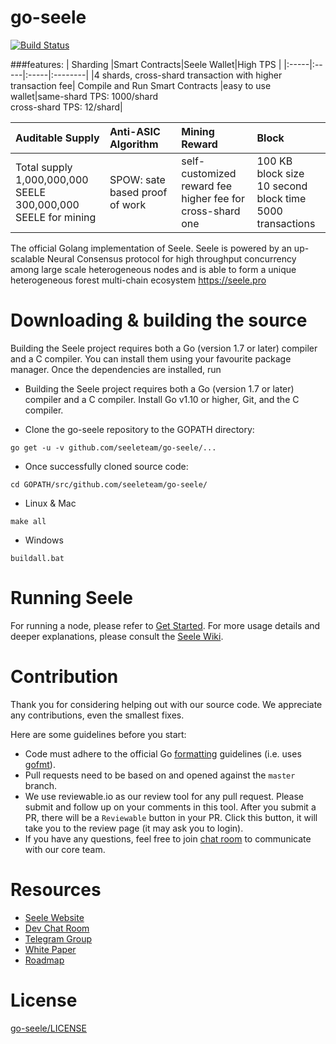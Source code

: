 # go-seele
[![Build Status](https://travis-ci.org/seeleteam/go-seele.svg?branch=master)](https://travis-ci.org/seeleteam/go-seele)

###features:
| Sharding      |Smart Contracts|Seele Wallet|High TPS |
|:-----|:-----|:-----|:--------| 
|4 shards, cross-shard transaction with higher transaction fee| Compile and Run Smart Contracts |easy to use wallet|same-shard TPS: 1000/shard<br/> cross-shard TPS: 12/shard|

|Auditable Supply |Anti-ASIC Algorithm |Mining Reward | Block|
|:-----|:-----|:-----|:-----|
|Total supply  1,000,000,000 SEELE<br/> 300,000,000 SEELE for mining |SPOW: sate based proof of work  |self-customized reward fee<br/> higher fee for cross-shard one |100 KB block size<br/> 10 second block time<br/> 5000 transactions|

The official Golang implementation of Seele. Seele is powered by an up-scalable Neural Consensus protocol for high throughput concurrency among large scale heterogeneous nodes and is able to form a unique heterogeneous forest multi-chain ecosystem https://seele.pro

# Downloading & building the source

Building the Seele project requires both a Go (version 1.7 or later) compiler and a C compiler. You can install them using your favourite package manager. Once the dependencies are installed, run

- Building the Seele project requires both a Go (version 1.7 or later) compiler and a C compiler. Install Go v1.10 or higher, Git, and the C compiler.

- Clone the go-seele repository to the GOPATH directory:

```
go get -u -v github.com/seeleteam/go-seele/... 
```

- Once successfully cloned source code:

```
cd GOPATH/src/github.com/seeleteam/go-seele/
```

- Linux & Mac

```
make all
```

- Windows

```
buildall.bat
```

# Running Seele

For running a node, please refer to [Get Started](https://seeleteam.github.io/seele-doc/docs/Getting-Started-With-Seele.html).
For more usage details and deeper explanations, please consult the [Seele Wiki](https://github.com/seeleteam/go-seele/wiki).

# Contribution

Thank you for considering helping out with our source code. We appreciate any contributions, even the smallest fixes.

Here are some guidelines before you start:
* Code must adhere to the official Go [formatting](https://golang.org/doc/effective_go.html#formatting) guidelines (i.e. uses [gofmt](https://golang.org/cmd/gofmt/)).
* Pull requests need to be based on and opened against the `master` branch.
* We use reviewable.io as our review tool for any pull request. Please submit and follow up on your comments in this tool. After you submit a PR, there will be a `Reviewable` button in your PR. Click this button, it will take you to the review page (it may ask you to login).
* If you have any questions, feel free to join [chat room](https://gitter.im/seeleteamchat/dev) to communicate with our core team.

# Resources

* [Seele Website](https://seele.pro/)
* [Dev Chat Room](https://gitter.im/seleeteam/dev)
* [Telegram Group](https://t.me/seeletech)
* [White Paper](https://s3.ap-northeast-2.amazonaws.com/wp.s3.seele.pro/Seele_White_Paper_English_v3.1.pdf)
* [Roadmap](https://seele.pro/)

# License

[go-seele/LICENSE](https://github.com/seeleteam/go-seele/blob/master/LICENSE)



